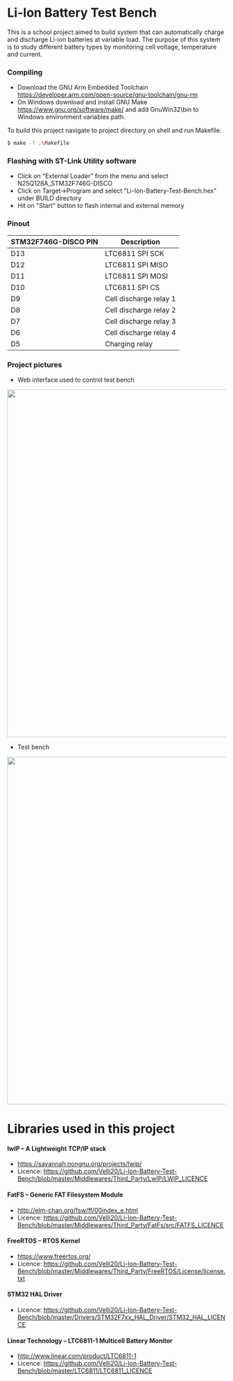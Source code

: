 
# Li-Ion Battery Test Bench

This is a school project aimed to build system that can automatically charge and discharge Li-ion batteries at variable load. The purpose of this system is to study different battery types by monitoring cell voltage, temperature and current.

### Compiling

- Download the GNU Arm Embedded Toolchain https://developer.arm.com/open-source/gnu-toolchain/gnu-rm
- On Windows download and install GNU Make https://www.gnu.org/software/make/ and add GnuWin32\bin to Windows environment variables path.

To build this project navigate to project directory on shell and run Makefile.

```sh
$ make -f .\Makefile
```

### Flashing with ST-Link Utility software

- Click on "External Loader" from the menu and select N25Q128A_STM32F746G-DISCO
- Click on Target->Program and select "Li-Ion-Battery-Test-Bench.hex" under BUILD directory
- Hit on "Start" button to flash internal and external memory

### Pinout

| STM32F746G-DISCO PIN| Description |
| ------ | ------ |
| D13 | LTC6811 SPI SCK |  
| D12 | LTC6811 SPI MISO |
| D11 | LTC6811 SPI MOSI |
| D10 | LTC6811 SPI CS |
| D9 | Cell discharge relay 1 |
| D8 | Cell discharge relay 2 |
| D7 | Cell discharge relay 3 |
| D6 | Cell discharge relay 4 |
| D5 | Charging relay |

### Project pictures

- Web interface used to control test bench

<img src="https://github.com/Velli20/Li-Ion-Battery-Test-Bench/blob/master/project_pictures/web_interface.jpg?raw=true?" width="800" >

- Test bench


<img src="https://github.com/Velli20/Li-Ion-Battery-Test-Bench/blob/master/project_pictures/test_bench.jpg?raw=true" width="800" >

# Libraries used in this project

#### lwIP – A Lightweight TCP/IP stack 
- https://savannah.nongnu.org/projects/lwip/
- Licence: https://github.com/Velli20/Li-Ion-Battery-Test-Bench/blob/master/Middlewares/Third_Party/LwIP/LWIP_LICENCE

#### FatFS – Generic FAT Filesystem Module 
- http://elm-chan.org/fsw/ff/00index_e.html
- Licence: https://github.com/Velli20/Li-Ion-Battery-Test-Bench/blob/master/Middlewares/Third_Party/FatFs/src/FATFS_LICENCE

#### FreeRTOS – RTOS Kernel
- https://www.freertos.org/
- Licence: https://github.com/Velli20/Li-Ion-Battery-Test-Bench/blob/master/Middlewares/Third_Party/FreeRTOS/License/license.txt

#### STM32 HAL Driver
- Licence: https://github.com/Velli20/Li-Ion-Battery-Test-Bench/blob/master/Drivers/STM32F7xx_HAL_Driver/STM32_HAL_LICENCE

#### Linear Technology – LTC6811-1 Multicell Battery Monitor
- http://www.linear.com/product/LTC6811-1
- Licence: https://github.com/Velli20/Li-Ion-Battery-Test-Bench/blob/master/LTC6811/LTC6811_LICENCE
